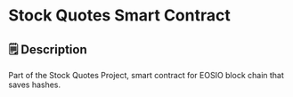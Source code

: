 # Stock Quotes Smart Contract 

## 🗒 Description
Part of the Stock Quotes Project, smart contract for EOSIO block chain that saves hashes. 